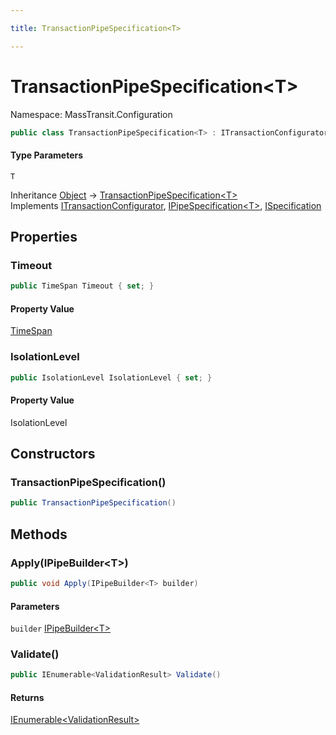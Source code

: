 ```yaml
---

title: TransactionPipeSpecification<T>

---
```


# TransactionPipeSpecification\<T\>

Namespace: MassTransit.Configuration

```csharp
public class TransactionPipeSpecification<T> : ITransactionConfigurator, IPipeSpecification<T>, ISpecification
```

#### Type Parameters

`T`<br/>

Inheritance [Object](https://learn.microsoft.com/en-us/dotnet/api/system.object) → [TransactionPipeSpecification\<T\>](../masstransit-configuration/transactionpipespecification-1)<br/>
Implements [ITransactionConfigurator](../masstransit/itransactionconfigurator), [IPipeSpecification\<T\>](../../masstransit-abstractions/masstransit-configuration/ipipespecification-1), [ISpecification](../../masstransit-abstractions/masstransit/ispecification)

## Properties

### **Timeout**

```csharp
public TimeSpan Timeout { set; }
```

#### Property Value

[TimeSpan](https://learn.microsoft.com/en-us/dotnet/api/system.timespan)<br/>

### **IsolationLevel**

```csharp
public IsolationLevel IsolationLevel { set; }
```

#### Property Value

IsolationLevel<br/>

## Constructors

### **TransactionPipeSpecification()**

```csharp
public TransactionPipeSpecification()
```

## Methods

### **Apply(IPipeBuilder\<T\>)**

```csharp
public void Apply(IPipeBuilder<T> builder)
```

#### Parameters

`builder` [IPipeBuilder\<T\>](../../masstransit-abstractions/masstransit-configuration/ipipebuilder-1)<br/>

### **Validate()**

```csharp
public IEnumerable<ValidationResult> Validate()
```

#### Returns

[IEnumerable\<ValidationResult\>](https://learn.microsoft.com/en-us/dotnet/api/system.collections.generic.ienumerable-1)<br/>
